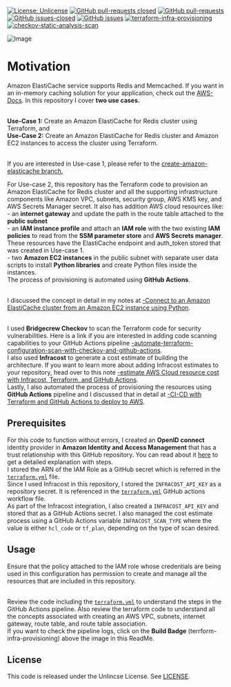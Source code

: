 [![License: Unlicense](https://img.shields.io/badge/license-Unlicense-white.svg)](https://choosealicense.com/licenses/unlicense/) [![GitHub pull-requests closed](https://img.shields.io/github/issues-pr-closed/kunduso/amazon-elasticache-redis-tf)](https://github.com/kunduso/amazon-elasticache-redis-tf/pulls?q=is%3Apr+is%3Aclosed) [![GitHub pull-requests](https://img.shields.io/github/issues-pr/kunduso/amazon-elasticache-redis-tf)](https://GitHub.com/kunduso/amazon-elasticache-redis-tf/pull/) 
[![GitHub issues-closed](https://img.shields.io/github/issues-closed/kunduso/amazon-elasticache-redis-tf)](https://github.com/kunduso/amazon-elasticache-redis-tf/issues?q=is%3Aissue+is%3Aclosed) [![GitHub issues](https://img.shields.io/github/issues/kunduso/amazon-elasticache-redis-tf)](https://GitHub.com/kunduso/amazon-elasticache-redis-tf/issues/) 
[![terraform-infra-provisioning](https://github.com/kunduso/amazon-elasticache-redis-tf/actions/workflows/terraform.yml/badge.svg?branch=main)](https://github.com/kunduso/amazon-elasticache-redis-tf/actions/workflows/terraform.yml) [![checkov-static-analysis-scan](https://github.com/kunduso/amazon-elasticache-redis-tf/actions/workflows/code-scan.yml/badge.svg?branch=main)](https://github.com/kunduso/amazon-elasticache-redis-tf/actions/workflows/code-scan.yml)


![Image](https://skdevops.files.wordpress.com/2023/12/87-image-0-1.png)
# Motivation
Amazon ElastiCache service supports Redis and Memcached. If you want in an in-memory caching solution for your application, check out the [AWS-Docs](https://docs.aws.amazon.com/AmazonElastiCache/latest/red-ug/WhatIs.html). In this repository I cover **two use cases.**

<br />**Use-Case 1:** Create an Amazon ElastiCache for Redis cluster using Terraform, and
<br />**Use-Case 2:** Create an Amazon ElastiCache for Redis cluster and Amazon EC2 instances to access the cluster using Terraform.

<br />If you are interested in Use-case 1, please refer to the [create-amazon-elasticache branch.](https://github.com/kunduso/amazon-elasticache-redis-tf/tree/create-amazon-elasticache)

For Use-case 2, this repository has the Terraform code to provision an Amazon ElastiCache for Redis cluster and all the supporting infrastructure components like Amazon VPC, subnets, security group, AWS KMS key, and AWS Secrets Manager secret. It also has addition AWS cloud resources like:
<br />- an **internet gateway** and update the path in the route table attached to the **public subnet**
<br />- an **IAM instance profile** and attach an **IAM role** with the two existing **IAM policies** to read from the **SSM parameter store** and **AWS Secrets manager**. These resources have the ElastiCache endpoint and auth_token stored that was created in Use-case 1.
<br />- two **Amazon EC2 instances** in the public subnet with separate user data scripts to install **Python libraries** and create Python files inside the instances.
<br />The process of provisioning is automated using **GitHub Actions**.

<br />I discussed the concept in detail in my notes at [-Connect to an Amazon ElastiCache cluster from an Amazon EC2 instance using Python](https://skundunotes.com/2023/12/13/connect-to-an-amazon-elasticache-cluster-from-an-amazon-ec2-instance-using-python/).

<br />I used **Bridgecrew Checkov** to scan the Terraform code for security vulnerabilities. Here is a link if you are interested in adding code scanning capabilities to your GitHub Actions pipeline [-automate-terraform-configuration-scan-with-checkov-and-github-actions](https://skundunotes.com/2023/04/12/automate-terraform-configuration-scan-with-checkov-and-github-actions/).
<br />I also used **Infracost** to generate a cost estimate of building the architecture. If you want to learn more about adding Infracost estimates to your repository, head over to this note [-estimate AWS Cloud resource cost with Infracost, Terraform, and GitHub Actions](https://skundunotes.com/2023/07/17/estimate-aws-cloud-resource-cost-with-infracost-terraform-and-github-actions/).
<br />Lastly, I also automated the process of provisioning the resources using **GitHub Actions** pipeline and I discussed that in detail at [-CI-CD with Terraform and GitHub Actions to deploy to AWS](https://skundunotes.com/2023/03/07/ci-cd-with-terraform-and-github-actions-to-deploy-to-aws/).
## Prerequisites
For this code to function without errors, I created an **OpenID connect** identity provider in **Amazon Identity and Access Management** that has a trust relationship with this GitHub repository. You can read about it [here](https://skundunotes.com/2023/02/28/securely-integrate-aws-credentials-with-github-actions-using-openid-connect/) to get a detailed explanation with steps.
<br />I stored the ARN of the IAM Role as a GitHub secret which is referred in the [`terraform.yml`](https://github.com/kunduso/amazon-elasticache-redis-tf/blob/eb148db2b9ff37cff9f1fb469d0c14b6479bd57a/.github/workflows/terraform.yml#L42) file.
<br />Since I used Infracost in this repository, I stored the `INFRACOST_API_KEY` as a repository secret. It is referenced in the [`terraform.yml`](https://github.com/kunduso/amazon-elasticache-redis-tf/blob/eb148db2b9ff37cff9f1fb469d0c14b6479bd57a/.github/workflows/terraform.yml#L52) GitHub actions workflow file.
<br />As part of the Infracost integration, I also created a `INFRACOST_API_KEY` and stored that as a GitHub Actions secret. I also managed the cost estimate process using a GitHub Actions variable `INFRACOST_SCAN_TYPE` where the value is either `hcl_code` or `tf_plan`, depending on the type of scan desired.
## Usage
Ensure that the policy attached to the IAM role whose credentials are being used in this configuration has permission to create and manage all the resources that are included in this repository.

<br />Review the code including the [`terraform.yml`](./.github/workflows/terraform.yml) to understand the steps in the GitHub Actions pipeline. Also review the terraform code to understand all the concepts associated with creating an AWS VPC, subnets, internet gateway, route table, and route table association.
<br />If you want to check the pipeline logs, click on the **Build Badge** (terrform-infra-provisioning) above the image in this ReadMe.
## License
This code is released under the Unlincse License. See [LICENSE](LICENSE).